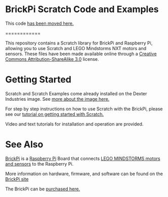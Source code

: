 BrickPi Scratch Code and Examples
===================

This code [has been moved here.](https://github.com/DexterInd/BrickPi/tree/master/Software/BrickPi_Scratch)

============

This repository contains a Scratch library for BrickPi and Raspberry Pi, allowing you to use Scratch and LEGO Mindstorms NXT motors and sensors.
These files have been made available online through a [Creative Commons Attribution-ShareAlike 3.0](http://creativecommons.org/licenses/by-sa/3.0/) license.

Getting Started
============

Scratch and Scratch Examples come already installed on the Dexter Industries image.  See [more about the image here.](http://www.dexterindustries.com/BrickPi/getting-started/pi-prep/)

For step by step instructions on how to use Scratch with the BrickPi, please see our [tutorial on getting started with Scratch.](http://www.dexterindustries.com/BrickPi/program-it/scratch/)

Video and text tutorials for installation and operation are provided.

See Also
========

[BrickPi](http://www.dexterindustries.com/BrickPi.html) is a [Raspberry Pi](http://www.raspberrypi.org) Board that connects [LEGO MINDSTORMS motors and sensors](http://mindstorms.lego.com) to the Raspberry Pi.

More information on hardware, firmware, and software can be found on the [BrickPi site](http://www.dexterindustries.com/BrickPi)

The BrickPi can be [purchased here.](http://www.dexterindustries.com/BrickPi.html)
